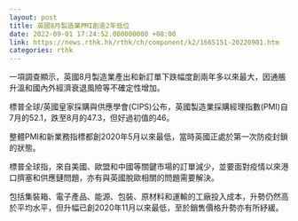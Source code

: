 ```yaml
---
layout: post
title: 英國8月製造業PMI創逾2年低位
date: 2022-09-01 17:24:52.000000000 +08:00
link: https://news.rthk.hk/rthk/ch/component/k2/1665151-20220901.htm
categories: rthk
---
```


一項調查顯示，英國8月製造業產出和新訂單下跌幅度創兩年多以來最大，因通脹升溫和國內外經濟衰退風險等不確定性增加。

標普全球/英國皇家採購與供應學會(CIPS)公布，英國製造業採購經理指數(PMI)自7月的52.1，跌至8月的47.3，但好過初值的46。

整體PMI和新業務指標都創2020年5月以來最低，當時英國正處於第一次防疫封鎖的狀態。

標普全球指，來自美國、歐盟和中國等關鍵市場的訂單減少，並要面對疫情以來港口擠塞和供應鏈問題，亦有與英國脫歐相關的問題需要解決。

包括集裝箱、電子產品、能源、包裝、原材料和運輸的工廠投入成本，升勢仍然高於平均水平，但升幅已創2020年11月以來最低，至於銷售價格升勢亦有所紓緩。
